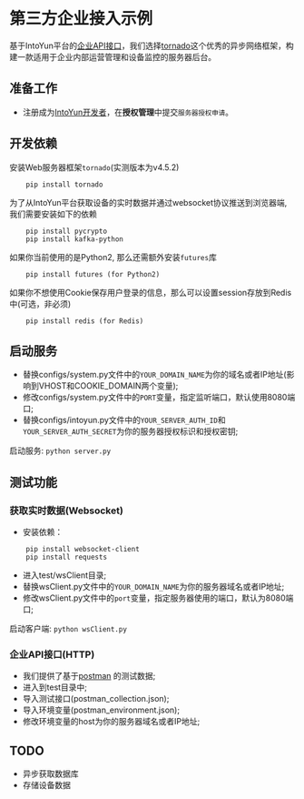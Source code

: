第三方企业接入示例
==================

基于IntoYun平台的[企业API接口](http://docs.intoyun.com/yunapi/join-server/enterprise/)，我们选择[tornado](http://www.tornadoweb.org)这个优秀的异步网络框架，构建一款适用于企业内部运营管理和设备监控的服务器后台。


## 准备工作

- 注册成为[IntoYun开发者](https://www.intoyun.com)，在**授权管理**中提交`服务器授权申请`。


## 开发依赖

安装Web服务器框架`tornado`(实测版本为v4.5.2)
```
    pip install tornado
```

为了从IntoYun平台获取设备的实时数据并通过websocket协议推送到浏览器端, 我们需要安装如下的依赖
```
    pip install pycrypto
    pip install kafka-python
```

如果你当前使用的是Python2, 那么还需额外安装`futures`库
```
    pip install futures (for Python2)
```

如果你不想使用Cookie保存用户登录的信息，那么可以设置session存放到Redis中(可选，非必须)
```
    pip install redis (for Redis)
```


## 启动服务

- 替换configs/system.py文件中的`YOUR_DOMAIN_NAME`为你的域名或者IP地址(影响到VHOST和COOKIE_DOMAIN两个变量);
- 修改configs/system.py文件中的`PORT`变量，指定监听端口，默认使用8080端口;
- 替换configs/intoyun.py文件中的`YOUR_SERVER_AUTH_ID`和`YOUR_SERVER_AUTH_SECRET`为你的服务器授权标识和授权密钥;

启动服务: `python server.py`


## 测试功能

### 获取实时数据(Websocket)

- 安装依赖：
```
    pip install websocket-client
    pip install requests
```
- 进入test/wsClient目录;
- 替换wsClient.py文件中的`YOUR_DOMAIN_NAME`为你的服务器域名或者IP地址;
- 修改wsClient.py文件中的`port`变量，指定服务器使用的端口，默认为8080端口;

启动客户端: `python wsClient.py`



### 企业API接口(HTTP)

- 我们提供了基于[postman](https://www.getpostman.com/) 的测试数据;
- 进入到test目录中;
- 导入测试接口(postman_collection.json);
- 导入环境变量(postman_environment.json);
- 修改环境变量的host为你的服务器域名或者IP地址;


## TODO
- 异步获取数据库
- 存储设备数据
